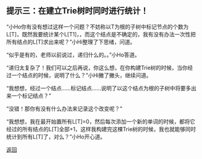 ## 提示三：在建立Trie树时同时进行统计！
“小Ho你有没有想过这样一个问题？不妨称以T为根的子树中标记节点的个数为L[T]，既然我要统计某个L[T1]，，而这个结点是不确定的，我有没有办法一次性把所有结点的L[T]求出来呢？”小Hi整理了下思绪，问道。

“似乎是有的，老师以前说过，递归什么的。。”小Ho答道。

“递归太复杂了！我们可以之后再说，你这么想，在你构建Trie树的时候，当你经过一个结点的时候，说明了什么？”小Hi撇了撇头，继续问道。

“我想想，经过一个结点……标记结点……说明了以这个结点为根的子树中将要多出来一个标记结点？”

“没错！那你有没有什么办法来记录这个改变呢？”

“我想想，我在最开始置所有L[T]=0，然后每次添加一个新的单词的时候，都将它经过的所有结点的L[T]全部+1，这样我构建完这棵Trie树的时候，我也就能够同时统计到所有L[T]了，对么？”小Ho开心道。

[返回](./1014%20-%20Trie树.md)